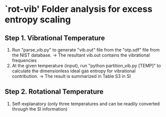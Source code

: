 # `rot-vib' Folder analysis for excess entropy scaling

## Step 1. Vibrational Temperature
1. Run "parse_vib.py" to generate "vib.out" file from the "otp.sdf" file from the NIST database.
   -> The resultant vib.out contains the vibrational frequencies
2. At the given temperature (input), run "python partition_vib.py [TEMP]" to calculate the dimensionless ideal gas entropy for vibrational contribution. 
   -> The result is summarized in Table S3 in SI

## Step 2. Rotational Temperature
1. Self-explanatory (only three temperatures and can be readily converted through the SI information)

